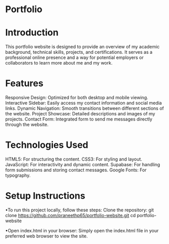 # Portfolio

# Introduction
This portfolio website is designed to provide an overview of my academic background, technical skills, projects, and certifications. It serves as a professional online presence and a way for potential employers or collaborators to learn more about me and my work.

# Features
Responsive Design: Optimized for both desktop and mobile viewing.
Interactive Sidebar: Easily access my contact information and social media links.
Dynamic Navigation: Smooth transitions between different sections of the website.
Project Showcase: Detailed descriptions and images of my projects.
Contact Form: Integrated form to send me messages directly through the website.

# Technologies Used
HTML5: For structuring the content.
CSS3: For styling and layout.
JavaScript: For interactivity and dynamic content.
Supabase: For handling form submissions and storing contact messages.
Google Fonts: For typography.

# Setup Instructions
•To run this project locally, follow these steps:
  Clone the repository:
  git clone https://github.com/praneethp65/portfolio-website.git
  cd portfolio-website

•Open index.html in your browser:
  Simply open the index.html file in your preferred web browser to view the site.
